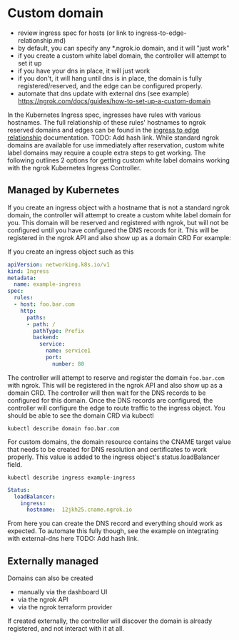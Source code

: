 # Custom domain

- review ingress spec for hosts (or link to ingress-to-edge-relationship.md)
- by default, you can specify any *.ngrok.io domain, and it will "just work"
- if you create a custom white label domain, the controller will attempt to set it up
- if you have your dns in place, it will just work
- if you don't, it will hang until dns is in place, the domain is fully registered/reserved, and the edge can be configured properly.
- automate that dns update with external dns (see example)
https://ngrok.com/docs/guides/how-to-set-up-a-custom-domain


In the Kubernetes Ingress spec, ingresses have rules with various hostnames. The full relationship of these rules' hostnames to ngrok reserved domains and edges can be found in the [ingress to edge relationship](./ingress-to-edge-relationship.md) documentation. TODO: Add hash link. While standard ngrok domains are available for use immediately after reservation, custom white label domains may require a couple extra steps to get working. The following outlines 2 options for getting custom white label domains working with the ngrok Kubernetes Ingress Controller.

## Managed by Kubernetes

If you create an ingress object with a hostname that is not a standard ngrok domain, the controller will attempt to create a custom white label domain for you. This domain will be reserved and registered with ngrok, but will not be configured until you have configured the DNS records for it. This will be registered in the ngrok API and also show up as a domain CRD For example:

If you create an ingress object such as this

```yaml
apiVersion: networking.k8s.io/v1
kind: Ingress
metadata:
  name: example-ingress
spec:
  rules:
  - host: foo.bar.com
    http:
      paths:
      - path: /
        pathType: Prefix
        backend:
          service:
            name: service1
            port:
              number: 80
```

The controller will attempt to reserve and register the domain `foo.bar.com` with ngrok. This will be registered in the ngrok API and also show up as a domain CRD. The controller will then wait for the DNS records to be configured for this domain. Once the DNS records are configured, the controller will configure the edge to route traffic to the ingress object.
You should be able to see the domain CRD via kubectl

`kubectl describe domain foo.bar.com`

For custom domains, the domain resource contains the CNAME target value that needs to be created for DNS resolution and certificates to work properly. This value is added to the ingress object's status.loadBalancer field.

`kubectl describe ingress example-ingress`

```yaml
Status:
  loadBalancer:
    ingress:
      hostname:  12jkh25.cname.ngrok.io
```

From here you can create the DNS record and everything should work as expected. To automate this fully though, see the example on integrating with external-dns here TODO: Add hash link.

## Externally managed

Domains can also be created
- manually via the dashboard UI
- via the ngrok API
- via the ngrok terraform provider

If created externally, the controller will discover the domain is already registered, and not interact with it at all.
